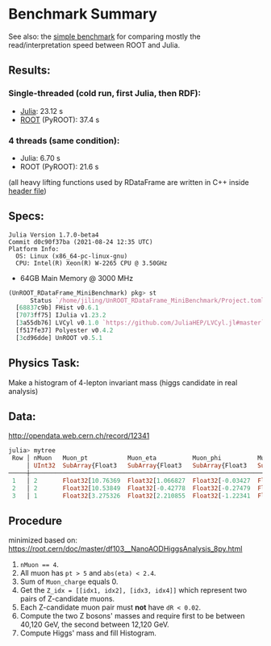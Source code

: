 # Benchmark Summary

See also: the [simple benchmark](https://github.com/Moelf/UnROOT_RDataFrame_MiniBenchmark/tree/master/simple_benchmarks) for comparing mostly the read/interpretation speed between ROOT and Julia.
## Results:
### Single-threaded (cold run, first Julia, then RDF):
- [Julia](https://nbviewer.jupyter.org/github/Moelf/UnROOT_RDataFrame_MiniBenchmark/blob/master/UnROOT_benchmark.ipynb): 23.12 s
- [ROOT](https://nbviewer.jupyter.org/github/Moelf/UnROOT_RDataFrame_MiniBenchmark/blob/master/RDataFrame_benchmark.ipynb) (PyROOT): 37.4 s

### 4 threads (same condition):
- Julia: 6.70 s
- ROOT (PyROOT): 21.6 s

(all heavy lifting functions used by RDataFrame are written in C++ inside [header file](https://github.com/Moelf/UnROOT_RDataFrame_MiniBenchmark/blob/master/df103_NanoAODHiggsAnalysis_python.h))

## Specs:
```
Julia Version 1.7.0-beta4
Commit d0c90f37ba (2021-08-24 12:35 UTC)
Platform Info:
  OS: Linux (x86_64-pc-linux-gnu)
  CPU: Intel(R) Xeon(R) W-2265 CPU @ 3.50GHz
```
- 64GB Main Memory @ 3000 MHz

```julia
(UnROOT_RDataFrame_MiniBenchmark) pkg> st
      Status `/home/jiling/UnROOT_RDataFrame_MiniBenchmark/Project.toml`
  [68837c9b] FHist v0.6.1
  [7073ff75] IJulia v1.23.2
  [3a55db76] LVCyl v0.1.0 `https://github.com/JuliaHEP/LVCyl.jl#master`
  [f517fe37] Polyester v0.4.2
  [3cd96dde] UnROOT v0.5.1
```
## Physics Task:
Make a histogram of 4-lepton invariant mass (higgs candidate in real analysis)

## Data:
http://opendata.web.cern.ch/record/12341
```julia
julia> mytree
 Row │ nMuon   Muon_pt           Muon_eta          Muon_phi          Muon_mass         Muon_charge     
     │ UInt32  SubArray{Float3   SubArray{Float3   SubArray{Float3   SubArray{Float3   SubArray{Int32, 
─────┼─────────────────────────────────────────────────────────────────────────────────────────────────
 1   │ 2       Float32[10.76369  Float32[1.066827  Float32[-0.03427  Float32[0.105658  Int32[-1, -1]
 2   │ 2       Float32[10.53849  Float32[-0.42778  Float32[-0.27479  Float32[0.105658  Int32[1, -1]
 3   │ 1       Float32[3.275326  Float32[2.210855  Float32[-1.22341  Float32[0.105658  Int32[1]
```

## Procedure
minimized based on: https://root.cern/doc/master/df103__NanoAODHiggsAnalysis_8py.html
1. `nMuon == 4`.
2. All muon has `pt > 5` and `abs(eta) < 2.4`.
3. Sum of `Muon_charge` equals 0.
4. Get the `Z_idx = [[idx1, idx2], [idx3, idx4]]` which represent two pairs of Z-candidate muons.
5. Each Z-candidate muon pair must **not** have `dR < 0.02`.
6. Compute the two Z bosons' masses and require first to be between 40,120 GeV, the second between 12,120 GeV.
7. Compute Higgs' mass and fill Histogram.
